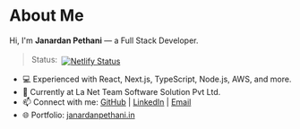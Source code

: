 # About Me

Hi, I'm **Janardan Pethani** — a Full Stack Developer.

> <span style="display:flex;align-items:center;">Status: &nbsp; <span style="margin-top:6px;">[![Netlify Status](https://api.netlify.com/api/v1/badges/729da7c3-edb3-4fc6-ab67-58d7c933b698/deploy-status)](https://app.netlify.com/projects/jocular-conkies-484881/deploys)</span></span>

- 💻 Experienced with React, Next.js, TypeScript, Node.js, AWS, and more.
- 🏢 Currently at La Net Team Software Solution Pvt Ltd.
- 📫 Connect with me: [GitHub](https://github.com/JanardanPethani) | [LinkedIn](https://www.linkedin.com/in/janardan-pethani/) | [Email](mailto:jpethani11@gmail.com)
- 🌐 Portfolio: [janardanpethani.in](https://janardanpethani.in)
